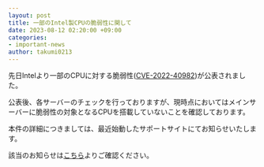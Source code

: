 ```yaml
---
layout: post
title: 一部のIntel製CPUの脆弱性に関して
date: 2023-08-12 02:20:00 +09:00
categories:
- important-news
author: takumi0213
---
```

先日Intelより一部のCPUに対する脆弱性(<a href="https://www.cve.org/CVERecord?id=CVE-2022-40982" class="a-orange">CVE-2022-40982</a>)が公表されました。

公表後、各サーバーのチェックを行っておりますが、現時点においてはメインサーバーに脆弱性の対象となるCPUを搭載していないことを確認しております。

本件の詳細につきましては、最近始動したサポートサイトにてお知らせいたします。

該当のお知らせは<a href="https://support.sina-chan.com/important-info/vulnerability-info/" class="a-orange">こちら</a>よりご確認ください。

